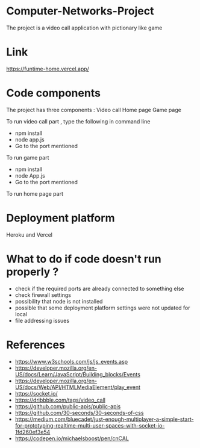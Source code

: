 # Computer-Networks-Project

The project is a video call application with pictionary like game 


# Link

https://funtime-home.vercel.app/

# Code components


The project has three components :
Video call
Home page
Game page


To run  video call part , type the following in command line
- npm install
- node app.js
- Go to the port mentioned

To run game part
- npm install
- node App.js
- Go to the port mentioned

To run home page part


# Deployment platform 

Heroku and Vercel

# What to do if code doesn't run properly ?

- check if the required ports are already connected to something else
- check firewall settings
- possibility that node is not installed
- possible that some deployment platform settings were not updated for local
- file addressing issues

# References

- https://www.w3schools.com/js/js_events.asp
- https://developer.mozilla.org/en-US/docs/Learn/JavaScript/Building_blocks/Events
- https://developer.mozilla.org/en-US/docs/Web/API/HTMLMediaElement/play_event
- https://socket.io/
- https://dribbble.com/tags/video_call
- https://github.com/public-apis/public-apis
- https://github.com/30-seconds/30-seconds-of-css
- https://medium.com/bluecadet/just-enough-multiplayer-a-simple-start-for-prototyping-realtime-multi-user-spaces-with-socket-io-1fd260ef3e54
- https://codepen.io/michaelsboost/pen/cnCAL

